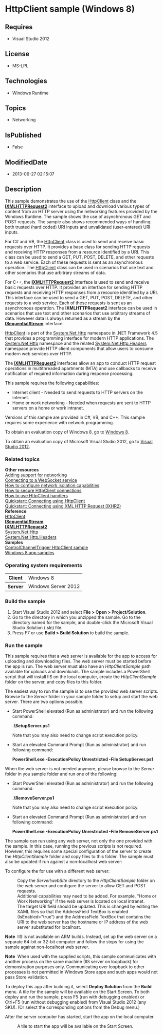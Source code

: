 # HttpClient sample (Windows 8)
## Requires
* Visual Studio 2012
## License
* MS-LPL
## Technologies
* Windows Runtime
## Topics
* Networking
## IsPublished
* False
## ModifiedDate
* 2013-06-27 02:15:07
## Description

<div id="mainSection">
<p>This sample demonstrates the use of the <a href="http://go.microsoft.com/fwlink/p/?linkid=241637">
HttpClient</a> class and the <a href="http://msdn.microsoft.com/library/windows/apps/hh831151">
<b>IXMLHTTPRequest2</b></a> interface to upload and download various types of content from an HTTP server using the networking features provided by the Windows Runtime. The sample shows the use of asynchronous GET and POST requests. The sample also shows recommended
 ways of handling both trusted (hard coded) URI inputs and unvalidated (user-entered) URI inputs.
</p>
<p>For C# and VB, the <a href="http://go.microsoft.com/fwlink/p/?linkid=241637">HttpClient</a> class is used to send and receive basic requests over HTTP. It provides a base class for sending HTTP requests and receiving HTTP responses from a resource identified
 by a URI. This class can be used to send a GET, PUT, POST, DELETE, and other requests to a web service. Each of these requests is sent as an asynchronous operation. The
<a href="http://go.microsoft.com/fwlink/p/?linkid=241637">HttpClient</a> class can be used in scenarios that use text and other scenarios that use arbitrary streams of data.
</p>
<p>For C&#43;&#43;, the <a href="http://msdn.microsoft.com/library/windows/apps/hh831151">
<b>IXMLHTTPRequest2</b></a> interface is used to send and receive basic requests over HTTP. It provides an interface for sending HTTP requests and receiving HTTP responses from a resource identified by a URI. This interface can be used to send a GET, PUT, POST,
 DELETE, and other requests to a web service. Each of these requests is sent as an asynchronous operation. The
<b>IXMLHTTPRequest2</b> interface can be used in scenarios that use text and other scenarios that use arbitrary streams of data. However data is always returned as a stream by the
<a href="stg.isequentialstream"><b>ISequentialStream</b></a> interface.</p>
<p><a href="http://go.microsoft.com/fwlink/p/?linkid=241637">HttpClient</a> is part of the
<a href="http://go.microsoft.com/fwlink/p/?linkid=227894">System.Net.Http</a> namespace in .NET Framework&nbsp;4.5 that provides a programming interface for modern HTTP applications. The
<a href="http://go.microsoft.com/fwlink/p/?linkid=227894">System.Net.Http</a> namespace and the related
<a href="http://go.microsoft.com/fwlink/p/?linkid=241636">System.Net.Http.Headers</a> namespace provide HTTP client components that allow users to consume modern web services over HTTP.
</p>
<p>The <a href="http://msdn.microsoft.com/library/windows/apps/hh831151"><b>IXMLHTTPRequest2</b></a> interfaces allow an app to conduct HTTP request operations in multithreaded apartments (MTA) and use callbacks to receive notification of required information
 during response processing. </p>
<p>This sample requires the following capabilities:</p>
<ul>
<li>Internet client - Needed to send requests to HTTP servers on the Internet. </li><li>Home or work networking - Needed when requests are sent to HTTP servers on a home or work intranet.
</li></ul>
<p></p>
<p>Versions of this sample are provided in C#, VB, and C&#43;&#43;. This sample requires some experience with network programming.
</p>
<p>To obtain an evaluation copy of Windows&nbsp;8, go to <a href="http://go.microsoft.com/fwlink/p/?linkid=241655">
Windows&nbsp;8</a>.</p>
<p>To obtain an evaluation copy of Microsoft Visual Studio&nbsp;2012, go to <a href="http://go.microsoft.com/fwlink/p/?linkid=241656">
Visual Studio&nbsp;2012</a>.</p>
<h3><a id="related_topics"></a>Related topics</h3>
<dl><dt><b>Other resources</b> </dt><dt><a href="http://msdn.microsoft.com/library/windows/apps/hh452752">Adding support for networking</a>
</dt><dt><a href="http://msdn.microsoft.com/library/windows/apps/hh761442">Connecting to a WebSocket service</a>
</dt><dt><a href="http://msdn.microsoft.com/library/windows/apps/hh770532">How to configure network isolation capabilities</a>
</dt><dt><a href="http://msdn.microsoft.com/library/windows/apps/hh781240">How to secure HttpClient connections</a>
</dt><dt><a href="m_web_service_mca.use_httpclient_handlers">How to use HttpClient handlers</a>
</dt><dt><a href="http://msdn.microsoft.com/library/windows/apps/hh781239">Quickstart: Connecting using HttpClient</a>
</dt><dt><a href="http://msdn.microsoft.com/library/windows/apps/hh770550">Quickstart: Connecting using XML HTTP Request (IXHR2)</a>
</dt><dt><b>Reference</b> </dt><dt><a href="http://go.microsoft.com/fwlink/p/?linkid=241637">HttpClient</a> </dt><dt><a href="stg.isequentialstream"><b>ISequentialStream</b></a> </dt><dt><a href="http://msdn.microsoft.com/library/windows/apps/hh831151"><b>IXMLHTTPRequest2</b></a>
</dt><dt><a href="http://go.microsoft.com/fwlink/p/?linkid=227894">System.Net.Http</a>
</dt><dt><a href="http://go.microsoft.com/fwlink/p/?linkid=241636">System.Net.Http.Headers</a>
</dt><dt><b>Samples</b> </dt><dt><a href="http://go.microsoft.com/fwlink/p/?linkid=258323">ControlChannelTrigger HttpClient sample</a>
</dt><dt><a href="http://go.microsoft.com/fwlink/p/?LinkID=227694">Windows 8 app samples</a>
</dt></dl>
<h3>Operating system requirements</h3>
<table>
<tbody>
<tr>
<th>Client</th>
<td><dt>Windows&nbsp;8 </dt></td>
</tr>
<tr>
<th>Server</th>
<td><dt>Windows Server&nbsp;2012 </dt></td>
</tr>
</tbody>
</table>
<h3>Build the sample</h3>
<ol>
<li>Start Visual Studio&nbsp;2012 and select <b>File &gt; Open &gt; Project/Solution</b>.
</li><li>Go to the directory in which you unzipped the sample. Go to the directory named for the sample, and double-click the Microsoft Visual Studio Solution (.sln) file.
</li><li>Press F7 or use <b>Build &gt; Build Solution</b> to build the sample. </li></ol>
<h3>Run the sample</h3>
<p>This sample requires that a web server is available for the app to access for uploading and downloading files. The web server must be started before the app is run. The web server must also have an
<i>HttpClientSample</i> path available for uploads and downloads. The sample includes a PowerShell script that will install IIS on the local computer, create the
<i>HttpClientSample</i> folder on the server, and copy files to this folder. </p>
<p>The easiest way to run the sample is to use the provided web server scripts. Browse to the
<i>Server</i> folder in your sample folder to setup and start the web server. There are two options possible.</p>
<p></p>
<ul>
<li>Start PowerShell elevated (Run as administrator) and run the following command:
<p><b>.\SetupServer.ps1</b></p>
<p>Note that you may also need to change script execution policy. </p>
</li><li>Start an elevated Command Prompt (Run as administrator) and run following command:
<p><b>PowerShell.exe -ExecutionPolicy Unrestricted -File SetupServer.ps1</b></p>
</li></ul>
<p></p>
<p>When the web server is not needed anymore, please browse to the <i>Server</i> folder in you sample folder and run one of the following:</p>
<p></p>
<ul>
<li>Start PowerShell elevated (Run as administrator) and run the following command:
<p><b>.\RemoveServer.ps1</b></p>
<p>Note that you may also need to change script execution policy. </p>
</li><li>Start an elevated Command Prompt (Run as administrator) and run following command:
<p><b>PowerShell.exe -ExecutionPolicy Unrestricted -File RemoveServer.ps1</b></p>
</li></ul>
<p></p>
<p>The sample can run using any web server, not only the one provided with the sample. In this case, running the previous scripts is not required. However, this requires some special configuration of the server to create the
<i>HttpClientSample</i> folder and copy files to this folder. The sample must also be updated if run against a non-localhost web server:
</p>
<p>To configure the for use with a different web server:</p>
<dl><dd>Copy the <i>Server\webSite</i> directory to the <i>HttpClientSample</i> folder on the web server and configure the server to allow GET and POST requests.
</dd><dd>Additional capabilities may need to be added. For example, &quot;Home or Work Networking&quot; if the web server is located on local intranet.
</dd><dd>The target URI field should be updated. This is changed by editing the XAML files so that the AddressField TextBox is enabled (IsEnabled=&quot;true&quot;) and the AddressField TextBox that contains the URI to the web server has the hostname or IP address of the web
 server substituted for localhost. </dd></dl>
<p class="note"><b>Note</b>&nbsp;&nbsp;IIS is not available on ARM builds. Instead, set up the web server on a separate 64-bit or 32-bit computer and follow the steps for using the sample against non-localhost web server.
</p>
<p class="note"><b>Note</b>&nbsp;&nbsp;When used with the supplied scripts, this sample communicates with another process on the same machine (IIS server on loopback) for demonstration purposes only. Communicating over loopback to other processes is not permitted in
 Windows Store apps and such apps would not pass Store validation. </p>
<p></p>
<p>To deploy this app after building it, select <b>Deploy Solution</b> from the <b>
Build</b> menu. A tile for the sample will be available on the Start Screen. To both deploy and run the sample, press F5 (run with debugging enabled) or Ctrl&#43;F5 (run without debugging enabled) from Visual Studio&nbsp;2012 (any SKU). (Or select the corresponding
 options from the Debug menu.) </p>
<p>After the server computer has started, start the app on the local computer. </p>
<dl><dd>A tile to start the app will be available on the Start Screen. </dd></dl>
<p></p>
</div>
